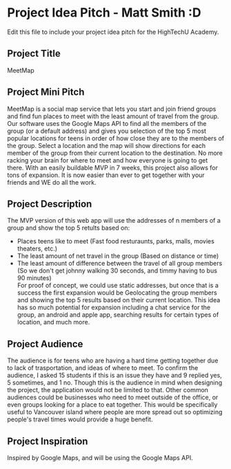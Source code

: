 # Project Idea Pitch - Matt Smith :D

Edit this file to include your project idea pitch for the HighTechU Academy.

## Project Title

MeetMap

## Project Mini Pitch

MeetMap is a social map service that lets you start and join friend groups and find fun places to meet with the least amount of travel from the group. Our software uses the Google Maps API to find all the members of the group (or a default address) and gives you selection of the top 5 most popular locations for teens in order of how close they are to the members of the group. Select a location and the map will show directions for each member of the group from their current location to the destination. No more racking your brain for where to meet and how everyone is going to get there. With an easily buildable MVP in 7 weeks, this project also allows for tons of expansion.  It is now easier than ever to get together with your friends and WE do all the work. 

## Project Description

The MVP version of this web app will use the addresses of n members of a group and show the top 5 retults based on:
  - Places teens like to meet (Fast food resturaunts, parks, malls, movies theaters, etc.) 
  - The least amount of net travel in the group (Based on distance or time) 
  - The least amount of difference between the travel of all group members (So we don't get johnny walking 30 seconds, and timmy having     to bus 90 minutes)  
For proof of concept, we could use static addresses, but once that is a success the first expansion would be Geolocating the group members and showing the top 5 results based on their current location. This idea has so much potential for expansion including a chat service for the group, an android and apple app, searching results for certain types of location, and much more.   

## Project Audience

The audience is for teens who are having a hard time getting together due to lack of trasportation, and ideas of where to meet. To confirm the audience, I asked 15 students if this is an issue they have and 9 replied yes, 5 sometimes, and 1 no. Though this is the audience in mind when designing the project, the application would not be limited to that. Other common audiences could be businesses who need to meet outside of the office, or even groups looking for a place to eat together. This would be specifically useful to Vancouver island where people are more spread out so optimizing people's travel times would provide a huge benefit.  


## Project Inspiration

Inspired by Google Maps, and will be using the Google Maps API. 
